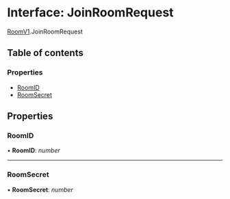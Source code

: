 # Interface: JoinRoomRequest

[RoomV1](../modules/roomv1.md).JoinRoomRequest

## Table of contents

### Properties

- [RoomID](roomv1.joinroomrequest.md#roomid)
- [RoomSecret](roomv1.joinroomrequest.md#roomsecret)

## Properties

### RoomID

• **RoomID**: *number*

___

### RoomSecret

• **RoomSecret**: *number*
